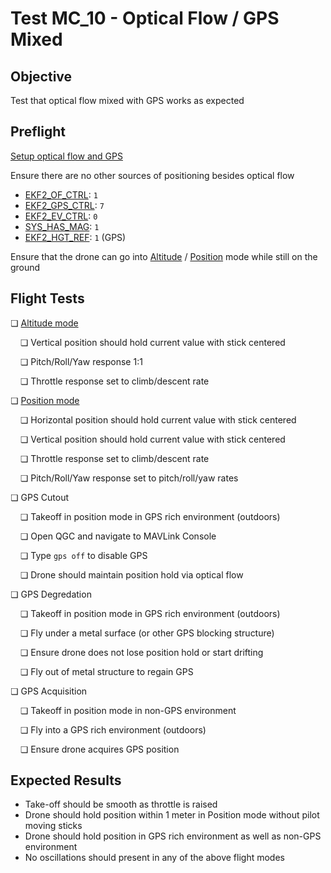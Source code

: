 # Test MC_10 - Optical Flow / GPS Mixed

## Objective

Test that optical flow mixed with GPS works as expected

## Preflight

[Setup optical flow and GPS](../sensor/optical_flow.md)

Ensure there are no other sources of positioning besides optical flow

- [EKF2_OF_CTRL](../advanced_config/parameter_reference.md#EKF2_OF_CTRL): `1`
- [EKF2_GPS_CTRL](../advanced_config/parameter_reference.md#EKF2_GPS_CTRL): `7`
- [EKF2_EV_CTRL](../advanced_config/parameter_reference.md#EKF2_EV_CTRL): `0`
- [SYS_HAS_MAG](../advanced_config/parameter_reference.md#SYS_HAS_MAG): `1`
- [EKF2_HGT_REF](../advanced_config/parameter_reference.md#EKF2_HGT_REF): `1` (GPS)

Ensure that the drone can go into [Altitude](../flight_modes_mc/altitude.md) / [Position](../flight_modes_mc/position.md) mode while still on the ground

## Flight Tests

❏ [Altitude mode](../flight_modes_mc/altitude.md)

&nbsp;&nbsp;&nbsp;&nbsp;❏ Vertical position should hold current value with stick centered

&nbsp;&nbsp;&nbsp;&nbsp;❏ Pitch/Roll/Yaw response 1:1

&nbsp;&nbsp;&nbsp;&nbsp;❏ Throttle response set to climb/descent rate

❏ [Position mode](../flight_modes_mc/position.md)

&nbsp;&nbsp;&nbsp;&nbsp;❏ Horizontal position should hold current value with stick centered

&nbsp;&nbsp;&nbsp;&nbsp;❏ Vertical position should hold current value with stick centered

&nbsp;&nbsp;&nbsp;&nbsp;❏ Throttle response set to climb/descent rate

&nbsp;&nbsp;&nbsp;&nbsp;❏ Pitch/Roll/Yaw response set to pitch/roll/yaw rates

❏ GPS Cutout

&nbsp;&nbsp;&nbsp;&nbsp;❏ Takeoff in position mode in GPS rich environment (outdoors)

&nbsp;&nbsp;&nbsp;&nbsp;❏ Open QGC and navigate to MAVLink Console

&nbsp;&nbsp;&nbsp;&nbsp;❏ Type `gps off` to disable GPS

&nbsp;&nbsp;&nbsp;&nbsp;❏ Drone should maintain position hold via optical flow

❏ GPS Degredation

&nbsp;&nbsp;&nbsp;&nbsp;❏ Takeoff in position mode in GPS rich environment (outdoors)

&nbsp;&nbsp;&nbsp;&nbsp;❏ Fly under a metal surface (or other GPS blocking structure)

&nbsp;&nbsp;&nbsp;&nbsp;❏ Ensure drone does not lose position hold or start drifting

&nbsp;&nbsp;&nbsp;&nbsp;❏ Fly out of metal structure to regain GPS

❏ GPS Acquisition

&nbsp;&nbsp;&nbsp;&nbsp;❏ Takeoff in position mode in non-GPS environment

&nbsp;&nbsp;&nbsp;&nbsp;❏ Fly into a GPS rich environment (outdoors)

&nbsp;&nbsp;&nbsp;&nbsp;❏ Ensure drone acquires GPS position

## Expected Results

- Take-off should be smooth as throttle is raised
- Drone should hold position within 1 meter in Position mode without pilot moving sticks
- Drone should hold position in GPS rich environment as well as non-GPS environment
- No oscillations should present in any of the above flight modes
